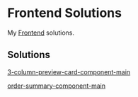 # Frontend Solutions
My [Frontend](https://www.frontendmentor.io) solutions.

## Solutions 

[3-column-preview-card-component-main](https://devanshusagar.github.io/frontend-solutions/3-column-preview-card-component-main/index.html)

[order-summary-component-main](https://devanshusagar.github.io/frontend-solutions/order-summary-component-main/index.html)

